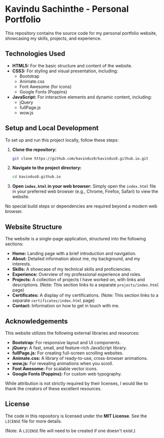 # Kavindu Sachinthe - Personal Portfolio

This repository contains the source code for my personal portfolio website, showcasing my skills, projects, and experience.

## Technologies Used

*   **HTML5:** For the basic structure and content of the website.
*   **CSS3:** For styling and visual presentation, including:
    *   Bootstrap
    *   Animate.css
    *   Font Awesome (for icons)
    *   Google Fonts (Poppins)
*   **JavaScript:** For interactive elements and dynamic content, including:
    *   jQuery
    *   fullPage.js
    *   wow.js

## Setup and Local Development

To set up and run this project locally, follow these steps:

1.  **Clone the repository:**
    ```bash
    git clone https://github.com/kavindus0/kavindus0.github.io.git
    ```
2.  **Navigate to the project directory:**
    ```bash
    cd kavindus0.github.io
    ```
3.  **Open `index.html` in your web browser:**
    Simply open the `index.html` file in your preferred web browser (e.g., Chrome, Firefox, Safari) to view the website.

No special build steps or dependencies are required beyond a modern web browser.

## Website Structure

The website is a single-page application, structured into the following sections:

*   **Home:** Landing page with a brief introduction and navigation.
*   **About:** Detailed information about me, my background, and my interests.
*   **Skills:** A showcase of my technical skills and proficiencies.
*   **Experience:** Overview of my professional experience and roles.
*   **Projects:** A collection of projects I have worked on, with links and descriptions. (Note: This section links to a separate `projects/index.html` page)
*   **Certificates:** A display of my certifications. (Note: This section links to a separate `certificates/index.html` page)
*   **Contact:** Information on how to get in touch with me.

## Acknowledgements

This website utilizes the following external libraries and resources:

*   **Bootstrap:** For responsive layout and UI components.
*   **jQuery:** A fast, small, and feature-rich JavaScript library.
*   **fullPage.js:** For creating full-screen scrolling websites.
*   **Animate.css:** A library of ready-to-use, cross-browser animations.
*   **wow.js:** For revealing animations when you scroll.
*   **Font Awesome:** For scalable vector icons.
*   **Google Fonts (Poppins):** For custom web typography.

While attribution is not strictly required by their licenses, I would like to thank the creators of these excellent resources.

## License

The code in this repository is licensed under the **MIT License**. See the `LICENSE` file for more details.

(Note: A `LICENSE` file will need to be created if one doesn't exist.)

